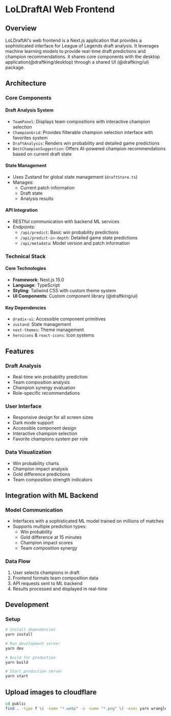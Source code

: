 # LoLDraftAI Web Frontend

## Overview

LoLDraftAI's web frontend is a Next.js application that provides a sophisticated interface for League of Legends draft analysis. It leverages machine learning models to provide real-time draft predictions and champion recommendations.
it shares core components with the desktop application(@draftking/desktop) through a shared UI (@draftking/ui) package.

## Architecture

### Core Components

#### Draft Analysis System

- `TeamPanel`: Displays team compositions with interactive champion selection
- `ChampionGrid`: Provides filterable champion selection interface with favorites system
- `DraftAnalysis`: Renders win probability and detailed game predictions
- `BestChampionSuggestion`: Offers AI-powered champion recommendations based on current draft state

#### State Management

- Uses Zustand for global state management (`draftStore.ts`)
- Manages:
  - Current patch information
  - Draft state
  - Analysis results

#### API Integration

- RESTful communication with backend ML services
- Endpoints:
  - `/api/predict`: Basic win probability predictions
  - `/api/predict-in-depth`: Detailed game state predictions
  - `/api/metadata`: Model version and patch information

### Technical Stack

#### Core Technologies

- **Framework**: Next.js 15.0
- **Language**: TypeScript
- **Styling**: Tailwind CSS with custom theme system
- **UI Components**: Custom component library (@draftking/ui)

#### Key Dependencies

- `@radix-ui`: Accessible component primitives
- `zustand`: State management
- `next-themes`: Theme management
- `heroicons` & `react-icons`: Icon systems

## Features

### Draft Analysis

- Real-time win probability prediction
- Team composition analysis
- Champion synergy evaluation
- Role-specific recommendations

### User Interface

- Responsive design for all screen sizes
- Dark mode support
- Accessible component design
- Interactive champion selection
- Favorite champions system per role

### Data Visualization

- Win probability charts
- Champion impact analysis
- Gold difference predictions
- Team composition strength indicators

## Integration with ML Backend

### Model Communication

- Interfaces with a sophisticated ML model trained on millions of matches
- Supports multiple prediction types:
  - Win probability
  - Gold difference at 15 minutes
  - Champion impact scores
  - Team composition synergy

### Data Flow

1. User selects champions in draft
2. Frontend formats team composition data
3. API requests sent to ML backend
4. Results processed and displayed in real-time

## Development

### Setup

```bash
# Install dependencies
yarn install

# Run development server
yarn dev

# Build for production
yarn build

# Start production server
yarn start
```

## Upload images to cloudflare

```bash
cd public
find . -type f \( -name "*.webp" -o -name "*.png" \) -exec yarn wrangler r2 object put loldraftai-web-media-files/{} --file "$(pwd)/{}" \;
```
